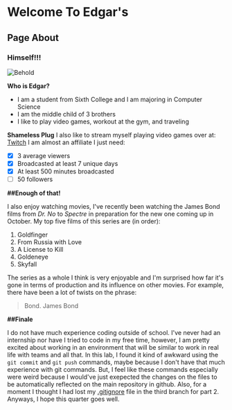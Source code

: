# Welcome To Edgar's
## Page About 
### Himself!!!

![Behold](https://www.google.com/url?sa=i&url=http%3A%2F%2Fmemegenerator.net%2Finstance%2F67803881&psig=AOvVaw2PEW7Oa_WO-6xdD0vI3T9D&ust=1632628499236000&source=images&cd=vfe&ved=0CAsQjRxqFwoTCLjWiaSdmfMCFQAAAAAdAAAAABAY)

**Who is Edgar?**
- I am a student from Sixth College and I am majoring in Computer Science
- I am the middle child of 3 brothers
- I like to play video games, workout at the gym, and traveling

**Shameless Plug**
I also like to stream myself playing video games over at: [Twitch](https://www.twitch.tv/masterslapz)
I am almost an affiliate I just need:
- [x] 3 average viewers
- [x] Broadcasted at least 7 unique days
- [x] At least 500 minutes broadcasted
- [ ] 50 followers  

**##Enough of that!**

I also enjoy watching movies, I've recently been watching the James Bond films from *Dr. No* to *Spectre* in preparation for the new one coming up in October. My top five films of this series are (in order):
1. Goldfinger
2. From Russia with Love
3. A License to Kill
4. Goldeneye
5. Skyfall

The series as a whole I think is very enjoyable and I'm surprised how far it's gone in terms of production and its influence on other movies. For example, there have been a lot of twists on the phrase:
> Bond. James Bond

**##Finale**

I do not have much experience coding outside of school. I've never had an internship nor have I tried to code in my free time, however, I am pretty excited about working in an environment that will be similar to work in real life with teams and all that. In this lab, I found it kind of awkward using the `git commit` and `git push` commands, maybe because I don't have that much experience with git commands. But, I feel like these commands especially were weird because I would've just exepected the changes on the files to be automatically reflected on the main repository in github. Also, for a moment I thought I had lost my [.gitignore](.gitignore) file in the third branch for part 2. Anyways, I hope this quarter goes well.